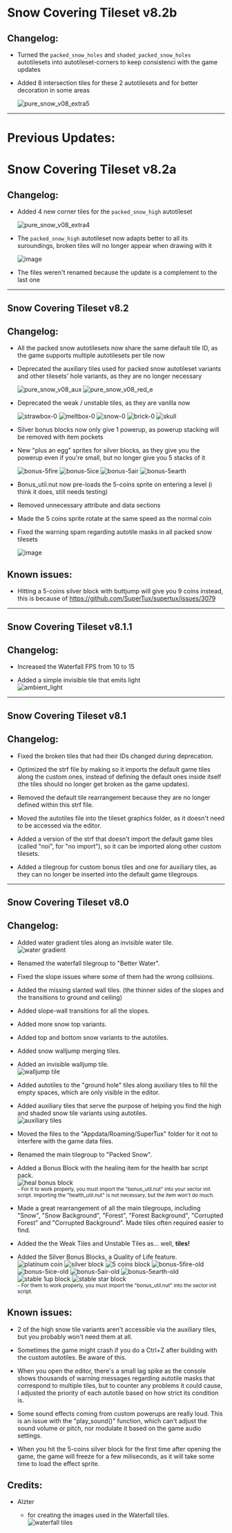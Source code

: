 # Snow Covering Tileset v8.2b
## Changelog:

* Turned the `packed_snow_holes` and `shaded_packed_snow_holes` autotilesets into autotileset-corners to keep consistenci with the game updates
* Added 8 intersection tiles for these 2 autotilesets and for better decoration in some areas
  
  ![pure_snow_v08_extra5](https://github.com/user-attachments/assets/febd5ecc-2bdf-465f-8090-0a3a3a288be7)

<hr>

# Previous Updates:
# Snow Covering Tileset v8.2a
## Changelog:

* Added 4 new corner tiles for the `packed_snow_high` autotileset
  
  ![pure_snow_v08_extra4](https://github.com/user-attachments/assets/efed4280-19a4-4c7c-98c9-93a36941a265)

* The `packed_snow_high` autotileset now adapts better to all its suroundings, broken tiles will no longer appear when drawing with it

  ![image](https://github.com/user-attachments/assets/31b9c7fd-438e-47de-861f-123c94c18a77)

* The files weren't renamed because the update is a complement to the last one

<hr>

## Snow Covering Tileset v8.2
## Changelog:

* All the packed snow autotilesets now share the same default tile ID, as the game supports multiple autotilesets per tile now

* Deprecated the auxiliary tiles used for packed snow autotileset variants and other tilesets' hole variants, as they are no longer necessary

  ![pure_snow_v08_aux](https://github.com/user-attachments/assets/cf4eb356-6744-4c27-a607-5a7c959b3683)
  ![pure_snow_v08_red_e](https://github.com/user-attachments/assets/dfbc5893-0065-42b8-8f97-c2c3f4ed4531)

* Deprecated the weak / unstable tiles, as they are vanilla now

  ![strawbox-0](https://github.com/user-attachments/assets/bc2e6da8-d233-4b2d-b5ca-a86126597255)
  ![meltbox-0](https://github.com/user-attachments/assets/d410f8ff-711e-4cc5-8238-6dc0a8f93138)
  ![snow-0](https://github.com/user-attachments/assets/7bf28cc3-7a88-467e-ab05-080a37fcd5de)
  ![brick-0](https://github.com/user-attachments/assets/162ff281-96b6-4323-80c9-6114257f90de)
  ![skull](https://github.com/user-attachments/assets/a2799340-0e3b-40f3-9a56-e4f08152b730)

* Silver bonus blocks now only give 1 powerup, as powerup stacking will be removed with item pockets
* New "plus an egg" sprites for silver blocks, as they give you the powerup even if you're small, but no longer give you 5 stacks of it

  ![bonus-5fire](https://github.com/user-attachments/assets/6efba090-3e70-471d-a495-075095e44d9e)
  ![bonus-5ice](https://github.com/user-attachments/assets/1c0d5fb3-bace-4b22-bb29-659ff45a1186)
  ![bonus-5air](https://github.com/user-attachments/assets/db7daef5-d288-4fcf-8631-61b61ad5bbdd)
  ![bonus-5earth](https://github.com/user-attachments/assets/45c4e0d9-494a-4999-9de3-a50d8f79752e)

* Bonus_util.nut now pre-loads the 5-coins sprite on entering a level (i think it does, still needs testing)

* Removed unnecessary attribute and data sections

* Made the 5 coins sprite rotate at the same speed as the normal coin

* Fixed the warning spam regarding autotile masks in all packed snow tilesets

  ![image](https://github.com/user-attachments/assets/c3104a18-932d-4af7-aa23-a9525bfed291)

## Known issues:
* Hitting a 5-coins silver block with buttjump will give you 9 coins instead, this is because of https://github.com/SuperTux/supertux/issues/3079

<hr>

## Snow Covering Tileset v8.1.1
## Changelog:

* Increased the Waterfall FPS from 10 to 15

* Added a simple invisible tile that emits light <br> ![ambient_light](https://github.com/user-attachments/assets/4b1b4b36-0244-4a8e-ab77-f26298346588)

<hr>

## Snow Covering Tileset v8.1
## Changelog:

* Fixed the broken tiles that had their IDs changed during deprecation.

* Optimized the strf file by making so it imports the default game tiles along the custom ones, instead of defining the default ones inside itself (the tiles should no longer get broken as the game updates).

* Removed the default tile rearrangement because they are no longer defined within this strf file.

* Moved the autotiles file into the tileset graphics folder, as it doesn't need to be accessed via the editor.

* Added a version of the strf that doesn't import the default game tiles (called "noi", for "no import"), so it can be imported along other custom tilesets.

* Added a tilegroup for custom bonus tiles and one for auxiliary tiles, as they can no longer be inserted into the default game tilegroups.

<hr>

## Snow Covering Tileset v8.0
## Changelog:

* Added water gradient tiles along an invisible water tile. <br> ![water gradient](https://github.com/Eauix/Super-Tux-Additions/blob/main/Snow-Covering-Tileset/images/tiles/_custom/better_waterfall_by_alzter_and_eauix/wgr_e.png)

* Renamed the waterfall tilegroup to "Better Water".

* Fixed the slope issues where some of them had the wrong collisions.

* Added the missing slanted wall tiles. (the thinner sides of the slopes and the transitions to ground and ceiling)

* Added slope-wall transitions for all the slopes.

* Added more snow top variants.

* Added top and bottom snow variants to the autotiles.

* Added snow walljump merging tiles.

* Added an invisible walljump tile. <br> ![walljump tile](https://github.com/Eauix/Super-Tux-Additions/blob/main/Snow-Covering-Tileset/images/tiles/_custom/snowcovering_by_eauix/auxiliary/pure_snow_v08_iwj.png)

* Added autotiles to the "ground hole" tiles along auxiliary tiles to fill the empty spaces, which are only visible in the editor.

* Added auxiliary tiles that serve the purpose of helping you find the high and shaded snow tile variants using autotiles. <br> ![auxiliary tiles](https://github.com/Eauix/Super-Tux-Additions/blob/main/Snow-Covering-Tileset/images/tiles/_custom/snowcovering_by_eauix/auxiliary/deprecated/pure_snow_v08_aux.png)

* Moved the files to the "Appdata/Roaming/SuperTux" folder for it not to interfere with the game data files.

* Renamed the main tilegroup to "Packed Snow".

* Added a Bonus Block with the healing item for the health bar script pack. <br> ![heal bonus block](https://github.com/Eauix/Super-Tux-Additions/blob/main/Snow-Covering-Tileset/images/tiles/_custom/extra_bonus_by_eauix/bonus-heal.png) <br> <sup>- For it to work properly, you must import the "bonus_util.nut" into your sector init script. Importing the "health_util.nut" is not necessary, but the item won't do much.</sup>

* Made a great rearrangement of all the main tilegroups, including "Snow", "Snow Background", "Forest", "Forest Background", "Corrupted Forest" and "Corrupted Background". Made tiles often required easier to find.

* Added the the Weak Tiles and Unstable Tiles as... well, **tiles!**

* Added the Silver Bonus Blocks, a Quality of Life feature. <br> ![platinum coin](https://github.com/Eauix/Super-Tux-Additions/blob/main/Snow-Covering-Tileset/images/tiles/_custom/extra_bonus_by_eauix/platinumcoin/platinum_coin_000000.png) ![silver block](https://github.com/Eauix/Super-Tux-Additions/blob/main/Snow-Covering-Tileset/images/tiles/_custom/extra_bonus_by_eauix/silverblock/silver-0.png) ![5 coins block](https://github.com/Eauix/Super-Tux-Additions/blob/main/Snow-Covering-Tileset/images/tiles/_custom/extra_bonus_by_eauix/bonus-5coins.png) ![bonus-5fire-old](https://github.com/user-attachments/assets/a3e1233e-08d3-405d-bcd0-e91c526c7bc9) ![bonus-5ice-old](https://github.com/user-attachments/assets/b28fe5b1-75b8-4aca-aa28-c3c7fbc53234) ![bonus-5air-old](https://github.com/user-attachments/assets/21c77960-15c4-4c4b-862b-0d8e0300b459) ![bonus-5earth-old](https://github.com/user-attachments/assets/40a6f265-3494-417b-8d8c-91bb97dde136) ![stable 1up block](https://github.com/Eauix/Super-Tux-Additions/blob/main/Snow-Covering-Tileset/images/tiles/_custom/extra_bonus_by_eauix/bonus-stable_1up.png) ![stable star block](https://github.com/Eauix/Super-Tux-Additions/blob/main/Snow-Covering-Tileset/images/tiles/_custom/extra_bonus_by_eauix/bonus-stable_star.png)
<br> <sup>- For them to work properly, you must import the "bonus_util.nut" into the sector init script.</sup>

## Known issues:

* 2 of the high snow tile variants aren't accessible via the auxiliary tiles, but you probably won't need them at all.

* Sometimes the game might crash if you do a Ctrl+Z after building with the custom autotiles. Be aware of this.

* When you open the editor, there's a small lag spike as the console shows thousands of warning messages regarding autotile masks that correspond to multiple tiles, but to counter any problems it could cause, I adjusted the priority of each autotile based on how strict its condition is.

* Some sound effects coming from custom powerups are really loud. This is an issue with the "play_sound()" function, which can't adjust the sound volume or pitch, nor modulate it based on the game audio settings.

* When you hit the 5-coins silver block for the first time after opening the game, the game will freeze for a few miliseconds, as it will take some time to load the effect sprite.

## Credits:

* Alzter

  - for creating the images used in the Waterfall tiles. <br> ![waterfall tiles](https://github.com/Eauix/Super-Tux-Additions/blob/main/Snow-Covering-Tileset/images/tiles/_custom/better_waterfall_by_alzter_and_eauix/awf1.png)


